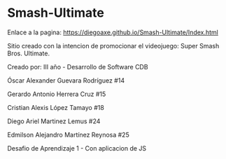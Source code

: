 # Smash-Ultimate
Enlace a la pagina: https://diegoaxe.github.io/Smash-Ultimate/Index.html 

Sitio creado con la intencion de promocionar el videojuego: Super Smash Bros. Ultimate.

Creado por:
III año - Desarrollo de Software CDB

Óscar Alexander Guevara Rodríguez #14

Gerardo Antonio Herrera Cruz #15

Cristian Alexis López Tamayo #18

Diego Ariel Martinez Lemus #24 

Edmilson Alejandro Martínez Reynosa #25

Desafio de Aprendizaje 1 - Con aplicacion de JS
